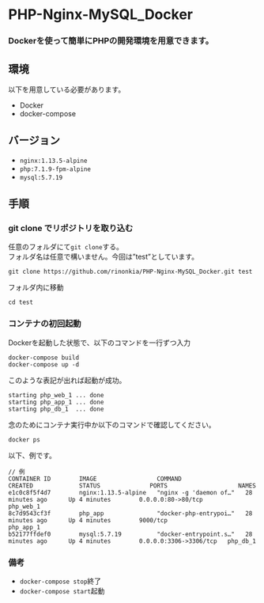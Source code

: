 # PHP-Nginx-MySQL_Docker

### Dockerを使って簡単にPHPの開発環境を用意できます。

## 環境

以下を用意している必要があります。<br>
 - Docker
 - docker-compose


## バージョン

 - `nginx:1.13.5-alpine`
 - `php:7.1.9-fpm-alpine`
 - `mysql:5.7.19`

## 手順

### git clone でリポジトリを取り込む

任意のフォルダにて`git clone`する。<br>
フォルダ名は任意で構いません。今回は”test”としています。<br>

```git clone https://github.com/rinonkia/PHP-Nginx-MySQL_Docker.git test```

フォルダ内に移動<br>

```cd test```

### コンテナの初回起動

Dockerを起動した状態で、以下のコマンドを一行ずつ入力<br>

```
docker-compose build
docker-compose up -d
```

このような表記が出れば起動が成功。<br>

```
starting php_web_1 ... done
starting php_app_1 ... done
starting php_db_1  ... done
```

念のためにコンテナ実行中か以下のコマンドで確認してください。<br>


```docker ps```

以下、例です。<br>

```
// 例
CONTAINER ID        IMAGE                 COMMAND                  CREATED             STATUS              PORTS                    NAMES
e1c0c8f5f4d7        nginx:1.13.5-alpine   "nginx -g 'daemon of…"   28 minutes ago      Up 4 minutes        0.0.0.0:80->80/tcp       php_web_1
8c7d9543cf3f        php_app               "docker-php-entrypoi…"   28 minutes ago      Up 4 minutes        9000/tcp                 php_app_1
b52177ffdef0        mysql:5.7.19          "docker-entrypoint.s…"   28 minutes ago      Up 4 minutes        0.0.0.0:3306->3306/tcp   php_db_1
```

### 備考

 - `docker-compose stop`終了
 - `docker-compose start`起動
 
 
